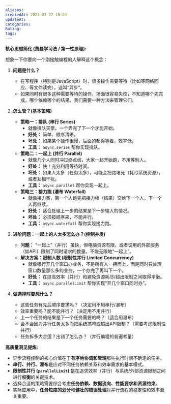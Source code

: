 ```yaml
---
aliases: 
createdAt: 2025-03-17 15:03
updateAt: 
categories: 
Rating: 
tags:
---
```



**核心思想简化 (费曼学习法 / 第一性原理):**

想象一下你要向一个刚接触编程的人解释这个概念：

1.  **问题是什么？**
    *   在写程序（特别是JavaScript）时，很多操作需要等待（比如等网络回应、等文件读完），这叫“异步”。
    *   如果同时有很多这种需要等待的操作，场面很容易失控，不知道哪个先完成，哪个依赖哪个的结果。我们需要一种方法来管理它们。

2.  **怎么管？(基本策略)**
    *   **策略一：排队 (串行 Series)**
        *   就像排队买票，一个弄完了下一个才能开始。
        *   **好处：** 简单、顺序清晰。
        *   **坏处：** 如果某个操作很慢，后面的都得等着，效率低。
        *   **工具：** `async.series` 帮你实现排队。
    *   **策略二：一起上 (并行 Parallel)**
        *   就像几个人同时冲过终点线，大家一起开始跑，不用等别人。
        *   **好处：** 快！充分利用等待时间。
        *   **坏处：** 如果人太多（任务太多），可能会把路堵死（耗尽系统资源），或者互相干扰。
        *   **工具：** `async.parallel` 帮你实现一起上。
    *   **策略三：接力跑 (瀑布 Waterfall)**
        *   就像接力赛，第一个人跑完把接力棒（结果）交给下一个人，下一个人再继续。
        *   **好处：** 适合处理上一步的结果是下一步输入的情况。
        *   **坏处：** 必须按顺序来，不能并行。
        *   **工具：** `async.waterfall` 帮你实现接力跑。

3.  **进阶问题：一起上的人太多怎么办？(控制并发)**
    *   **问题：** “一起上”（并行）虽快，但电脑资源有限，或者调用的外部服务（如API）限制了同时请求的数量。不能无限地“一起上”。
    *   **解决方案：限制人数 (限制性并行 Limited Concurrency)**
        *   就像银行开几个窗口办业务，不是所有人一拥而上，而是同时只处理窗口数量那么多的业务，一个办完了再叫下一个。
        *   **好处：** 在提高效率（并行）和避免资源耗尽/超出限制之间取得平衡。
        *   **工具：** `async.parallelLimit` 帮你实现“开几个窗口同时办”。

4.  **做选择时要想什么？**
    *   这些任务有先后顺序要求吗？（决定用不用串行/瀑布）
    *   效率重要吗？能不能并行？（决定用不用并行）
    *   上一个任务的结果是下一个任务需要的吗？（适合用瀑布）
    *   会不会因为并行任务太多而把系统搞垮或超出API限制？（需要考虑限制性并行）
    *   任务拆多大合适？出错了怎么办？（并行编程的普遍考量）

**高质量洞见提炼:**

*   异步流程控制的核心价值在于**有序地协调和管理**那些执行时间不确定的任务。
*   **串行、并行、瀑布**是应对不同任务依赖关系和效率需求的基本模式。
*   **限制性并行 (`parallelLimit`)** 是在追求效率（并行）与系统/外部资源限制之间进行**权衡**的关键技术。
*   选择合适的策略需要综合考虑**任务依赖、数据流向、性能要求和资源约束**。
*   实际应用中，**任务粒度的划分**和**健壮的错误处理**对并行流程的稳定性和效率至关重要。

